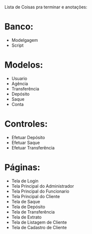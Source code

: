 Lista de Coisas pra terminar e anotações:


<h1>Banco: </h1>
<ul>
	<li>Modelgagem</li>
	<li>Script</li>
</ul>

<h1>Modelos:</h1>
<ul>
	<li>Usuario</li>
	<li>Agência</li>
	<li>Transferência</li>
	<li>Depósito</li>
	<li>Saque</li>
	<li>Conta</li>
</ul>

<h1> Controles:</h1>
<ul>
	<li>Efetuar Depósito</li>
	<li>Efetuar Saque</li>
	<li>Efetuar Transferência</li>
</ul>

<h1>Páginas:</h1>
<ul>
	<li>Tela de Login</li>
	<li>Tela Principal do Administrador</li>
	<li>Tela Principal do Funcionario</li>
	<li>Tela Principal do Cliente</li>
	<li>Tela de Saque</li>
	<li>Tela de Depósito</li>
	<li>Tela de Transferência</li>
	<li>Tela de Extrato</li>
	<li>Tela de Listagem de Cliente</li>
	<li>Tela de Cadastro de Cliente</li>
</ul>
